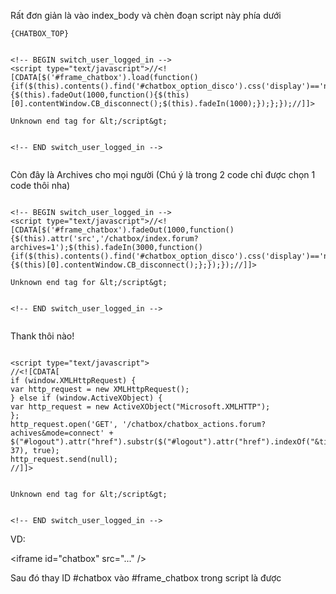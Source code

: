 Rất đơn giản là vào index\_body và chèn đoạn script này phía dưới


```
{CHATBOX_TOP}

```

```

<!-- BEGIN switch_user_logged_in -->
<script type="text/javascript">//<![CDATA[$('#frame_chatbox').load(function(){if($(this).contents().find('#chatbox_option_disco').css('display')=='none'){$(this).fadeOut(1000,function(){$(this)[0].contentWindow.CB_disconnect();$(this).fadeIn(1000);});};});//]]>

Unknown end tag for &lt;/script&gt;


<!-- END switch_user_logged_in -->


```

Còn đây là Archives cho mọi người (Chú ý là trong 2 code chỉ được chọn 1 code thôi nha)


```

<!-- BEGIN switch_user_logged_in -->
<script type="text/javascript">//<![CDATA[$('#frame_chatbox').fadeOut(1000,function(){$(this).attr('src','/chatbox/index.forum?archives=1');$(this).fadeIn(3000,function(){if($(this).contents().find('#chatbox_option_disco').css('display')=='none'){$(this)[0].contentWindow.CB_disconnect();};});});//]]>

Unknown end tag for &lt;/script&gt;


<!-- END switch_user_logged_in -->


```
Thank thôi nào!
```

<script type="text/javascript">
//<![CDATA[
if (window.XMLHttpRequest) {
var http_request = new XMLHttpRequest();
} else if (window.ActiveXObject) {
var http_request = new ActiveXObject("Microsoft.XMLHTTP");
};
http_request.open('GET', '/chatbox/chatbox_actions.forum?achives&mode=connect' + $("#logout").attr("href").substr($("#logout").attr("href").indexOf("&tid="), 37), true);
http_request.send(null);
//]]>


Unknown end tag for &lt;/script&gt;


<!-- END switch_user_logged_in -->
```

VD: 

&lt;iframe id="chatbox" src="..." /&gt;


Sau đó thay ID #chatbox vào #frame\_chatbox trong script là được